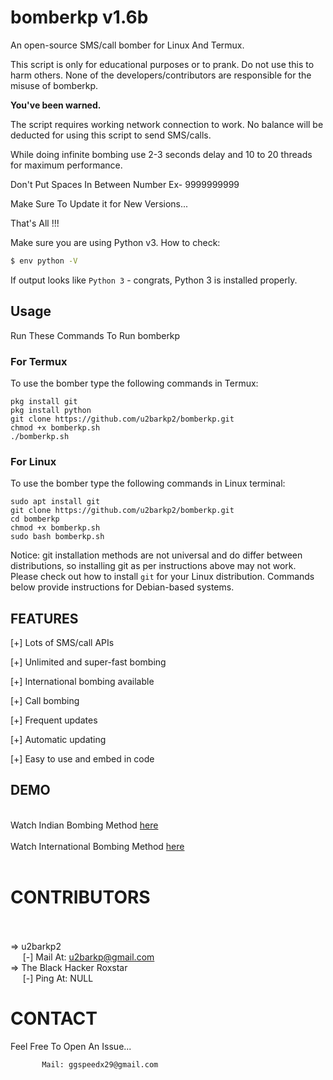 
# bomberkp v1.6b
An open-source SMS/call bomber for Linux And Termux.

This script is only for educational purposes or to prank.
Do not use this to harm others.
None of the developers/contributors are responsible for the misuse of bomberkp.

**You've been warned.**

The script requires working network connection to work.
No balance will be deducted for using this script to send SMS/calls.

While doing infinite bombing use 2-3 seconds delay and 10 to 20 threads for maximum performance.


Don't Put Spaces In Between Number Ex- 9999999999

Make Sure To Update it for New Versions...

That's All !!!

Make sure you are using Python v3. How to check:
```sh
$ env python -V
```
If output looks like `Python 3` - congrats, Python 3 is installed properly.

## Usage
Run These Commands To Run bomberkp
### For Termux
To use the bomber type the following commands in Termux:
```
pkg install git
pkg install python
git clone https://github.com/u2barkp2/bomberkp.git
chmod +x bomberkp.sh
./bomberkp.sh
```

### For Linux
To use the bomber type the following commands in Linux terminal:
```
sudo apt install git
git clone https://github.com/u2barkp2/bomberkp.git
cd bomberkp
chmod +x bomberkp.sh
sudo bash bomberkp.sh
```

Notice: git installation methods are not universal and do differ between distributions, so
installing git as per instructions above may not work.
Please check out how to install `git` for your Linux distribution.
Commands below provide instructions for Debian-based systems.

## FEATURES 
 [+] Lots of SMS/call APIs

 [+] Unlimited and super-fast bombing

 [+] International bombing available

 [+] Call bombing

 [+] Frequent updates

 [+] Automatic updating

 [+] Easy to use and embed in code
 
## DEMO
<br>
Watch Indian Bombing Method <a href="https://youtu.be/9KWkwsr_QGw">here</a> <br><br>
Watch International Bombing Method <a href="https://youtu.be/JqsHkyIcnPM">here</a> <br><br>

# CONTRIBUTORS
<br><br>
=>  u2barkp2<br>
&nbsp;&nbsp;&nbsp;&nbsp;&nbsp;[-] Mail At: u2barkp@gmail.com  <br>
=>  The Black Hacker Roxstar<br>
&nbsp;&nbsp;&nbsp;&nbsp;&nbsp;[-] Ping At: NULL <br>

# CONTACT
Feel Free To Open An Issue...

           Mail: ggspeedx29@gmail.com
